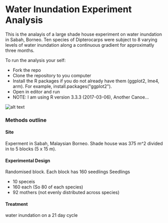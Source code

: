 # Water Inundation Experiment Analysis

This is the analayis of a large shade house experiment on water inundation in Sabah, Borneo. Ten species of Dipterocarps were subject to 8 varying levels of water inundation along a continuous gradient for approximatly three months.  

To run the analysis your self:
- Fork the repo
- Clone the repository to you computer 
- Install the R packages if you do not already have them (ggplot2, lme4, arm). For example, install.packages("ggplot2").
- Open in editor and run
- NOTE: I am using R version 3.3.3 (2017-03-06), Another Canoe...


![alt text](https://s3-eu-west-1.amazonaws.com/james.margrove/StatisticalAnalysisREADMEs/WaterInundationExperimentAnalysis/panorama+of+nursary.jpg)

### Methods outline 
#### Site 
Experment in Sabah, Malaysian Borneo. Shade house was 375 m^2 divided in to 5 blocks (5 x 15 m).
#### Experimental Design 
Randomised block.
Each block has 160 seedlings
Seedlings 
- 10 speceis 
- 160 each (So 80 of each species)
- 92 mothers (not evenly distributed across species)
#### Treatment 
water inundation on a 21 day cycle 

